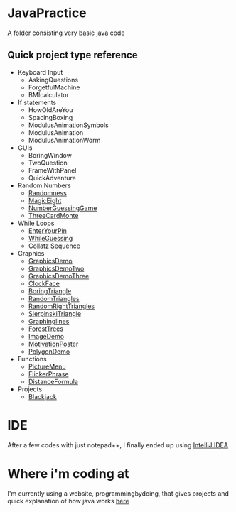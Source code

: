 # JavaPractice

A folder consisting very basic java code

##  Quick project type reference

* Keyboard Input
  * AskingQuestions
  * ForgetfulMachine
  * BMIcalculator
* If statements
  * HowOldAreYou
  * SpacingBoxing
  * ModulusAnimationSymbols
  * ModulusAnimation
  * ModulusAnimationWorm
* GUIs
  * BoringWindow
  * TwoQuestion
  * FrameWithPanel
  * QuickAdventure
* Random Numbers
  * [Randomness](https://github.com/RandyKoiSA/JavaPractice/tree/master/Randomness)
  * [MagicEight](https://github.com/RandyKoiSA/JavaPractice/tree/master/MagicEight)
  * [NumberGuessingGame](https://github.com/RandyKoiSA/JavaPractice/tree/master/NumberGuessingGame)
  * [ThreeCardMonte](https://github.com/RandyKoiSA/JavaPractice/tree/master/ThreeCardMonte)
* While Loops
  * [EnterYourPin](https://github.com/RandyKoiSA/JavaPractice/tree/master/EnterYourPin)
  * [WhileGuessing](https://github.com/RandyKoiSA/JavaPractice/tree/master/WhileGuessing)
  * [Collatz Sequence](https://github.com/RandyKoiSA/JavaPractice/tree/master/CollatzSequence)
* Graphics
  * [GraphicsDemo](https://github.com/RandyKoiSA/JavaPractice/tree/master/GraphicsDemo)
  * [GraphicsDemoTwo](https://github.com/RandyKoiSA/JavaPractice/tree/master/GraphicsDemoTwo)
  * [GraphicsDemoThree](https://github.com/RandyKoiSA/JavaPractice/tree/master/GraphicsDemoThree)
  * [ClockFace](https://github.com/RandyKoiSA/JavaPractice/tree/master/ClockFace)
  * [BoringTriangle](https://github.com/RandyKoiSA/JavaPractice/tree/master/BoringTriangle)
  * [RandomTriangles](https://github.com/RandyKoiSA/JavaPractice/tree/master/RandomTriangles)
  * [RandomRightTriangles](https://github.com/RandyKoiSA/JavaPractice/tree/master/RandomRightTriangle)
  * [SierpinskiTriangle](https://github.com/RandyKoiSA/JavaPractice/tree/master/SierpinskiTriangle)
  * [Graphinglines](https://github.com/RandyKoiSA/JavaPractice/tree/master/GraphingLines)
  * [ForestTrees](https://github.com/RandyKoiSA/JavaPractice/tree/master/ForestTrees)
  * [ImageDemo](https://github.com/RandyKoiSA/JavaPractice/tree/master/ImageDemo)
  * [MotivationPoster](https://github.com/RandyKoiSA/JavaPractice/tree/master/MotivationPoster)
  * [PolygonDemo](https://github.com/RandyKoiSA/JavaPractice/tree/master/PolygonDemo)
* Functions
  * [PictureMenu](https://github.com/RandyKoiSA/JavaPractice/tree/master/PictureMenu)
  * [FlickerPhrase](https://github.com/RandyKoiSA/JavaPractice/tree/master/FlickerPhrase)
  * [DistanceFormula](https://github.com/RandyKoiSA/JavaPractice/tree/master/DistanceFormula)
* Projects
  * [Blackjack](https://github.com/RandyKoiSA/JavaPractice/tree/master/Blackjack)

# IDE
After a few codes with just notepad++, I finally ended up using [IntelliJ IDEA](https://www.jetbrains.com/idea/download/#section=windows)

# Where i'm coding at
I'm currently using a website, programmingbydoing, that gives projects and quick explanation of how java works [here](https://programmingbydoing.com/)

